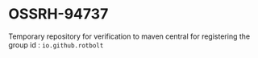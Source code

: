 # OSSRH-94737
Temporary repository for verification to maven central for registering the group id : `io.github.rotbolt`
